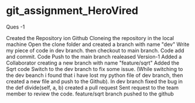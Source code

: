 # git_assignment_HeroVired

Ques -1 

Created the Repository ion Github
Cloneing the repository in the local machine
Open the clone folder and created a branch with name "dev" 
Write my piece of code in dev branch.
then checkout to main branch.
Code add and commit.
Code Push to the main branch
realeased Version-1
Added a Collaborator
creating a new branch with name "feature/sqrt"
Added the Sqrt code
Switch to the dev branch to fix some issue. (While switching to the dev beanch i found that i have lost my python file of dev branch, then created a new file and push to the Github).
In dev branch fixed the bug in the def divide(self, a, b)
created a pull request
Sent request to the team member to review the code. 
feature/sqrt branch pushed to the github 
